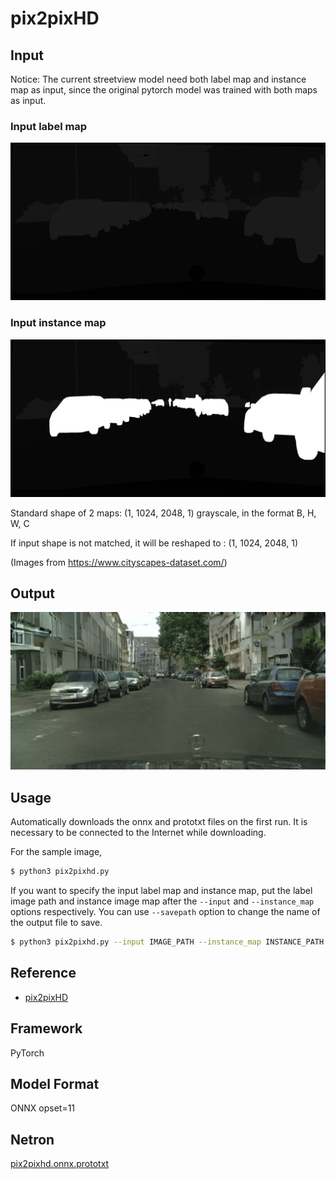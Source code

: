 # pix2pixHD

## Input

Notice: The current streetview model need both label map and instance map as input, since the original pytorch model was trained with both maps as input.

### Input label map
<img src="frankfurt_000000_000576_gtFine_labelIds.png" width="512px">

### Input instance map
<img src="frankfurt_000000_000576_gtFine_instanceIds.png" width="512px">

Standard shape of 2 maps: (1, 1024, 2048, 1) grayscale, in the format B, H, W, C

If input shape is not matched, it will be reshaped to : (1, 1024, 2048, 1) 

(Images from https://www.cityscapes-dataset.com/)

## Output

<img src="output.png" width="512px">

## Usage
Automatically downloads the onnx and prototxt files on the first run.
It is necessary to be connected to the Internet while downloading.

For the sample image,
``` bash
$ python3 pix2pixhd.py
```

If you want to specify the input label map and instance map, put the label image path and instance image map after the `--input` and `--instance_map` options respectively.
You can use `--savepath` option to change the name of the output file to save.
```bash
$ python3 pix2pixhd.py --input IMAGE_PATH --instance_map INSTANCE_PATH --savepath SAVE_IMAGE_PATH
```

## Reference

- [pix2pixHD](https://github.com/NVIDIA/pix2pixHD)

## Framework

PyTorch

## Model Format

ONNX opset=11

## Netron

[pix2pixhd.onnx.prototxt](https://netron.app/?url=https://storage.googleapis.com/ailia-models/pix2pixhd/pix2pixhd.onnx.prototxt)
